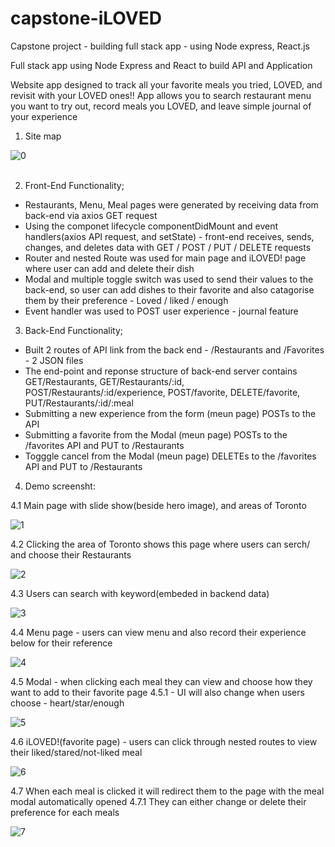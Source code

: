 # capstone-iLOVED
Capstone project - building full stack app - using Node express, React.js

Full stack app using Node Express and React to build API and Application

Website app designed to track all your favorite meals you tried, LOVED, and revisit with your LOVED
ones!! App allows you to search restaurant menu you want to try out, record meals you LOVED,
and leave simple journal of your experience


1. Site map

![0](https://user-images.githubusercontent.com/59574143/84601738-79111200-ae50-11ea-8267-c6baa296b510.JPG)
<br>
<br>

2. Front-End Functionality;

<ul>
<li>Restaurants, Menu, Meal pages were generated by receiving data from back-end via axios GET request</li> 
<li>Using the componet lifecycle componentDidMount and event handlers(axios API request, and setState) -
 front-end receives, sends, changes, and deletes data with GET / POST / PUT / DELETE requests</li>
<li>Router and nested Route was used for main page and iLOVED! page where user can add and delete their dish</li>
<li>Modal and multiple toggle switch was used to send their values to the back-end, so user can add dishes to their favorite and also catagorise them by their preference - Loved / liked / enough</li>
<li>Event handler was used to POST user experience - journal feature</li>
</ul>


3. Back-End Functionality;
<ul>
<li>Built 2 routes of API link from the back end - /Restaurants and /Favorites - 2 JSON files</li>
<li>The end-point and reponse structure of back-end server contains GET/Restaurants, GET/Restaurants/:id, POST/Restaurants/:id/experience, POST/favorite, DELETE/favorite, PUT/Restaurants/:id/:meal </li>
<li>Submitting a new experience from the form (meun page) POSTs to the API</li>
<li>Submitting a favorite from the Modal (meun page) POSTs to the /favorites API and PUT to /Restaurants</li>
<li>Togggle cancel from the Modal (meun page) DELETEs to the /favorites API and PUT to /Restaurants</li>
</ul>


4. Demo screensht:

 4.1 Main page with slide show(beside hero image), and areas of Toronto
 
 ![1](https://user-images.githubusercontent.com/59574143/84601656-f0927180-ae4f-11ea-8010-9395cb643bc5.png)


 4.2 Clicking the area of Toronto shows this page where users can serch/ and choose their Restaurants
 
 ![2](https://user-images.githubusercontent.com/59574143/84601660-f7b97f80-ae4f-11ea-825b-756eb855f8b1.png)


 4.3 Users can search with keyword(embeded in backend data)
 
 ![3](https://user-images.githubusercontent.com/59574143/84601663-fab47000-ae4f-11ea-8335-3cabbcdf399d.png)


 4.4 Menu page - users can view menu and also record their experience below for their reference
 
 ![4](https://user-images.githubusercontent.com/59574143/84601664-fb4d0680-ae4f-11ea-8b46-fecc74a0d5f5.png)


 4.5 Modal - when clicking each meal they can view and choose how they want to add to their favorite page
 4.5.1 - UI will also change when users choose - heart/star/enough
 
 ![5](https://user-images.githubusercontent.com/59574143/84601665-fd16ca00-ae4f-11ea-8954-6e3e04b8616a.png)


 4.6 iLOVED!(favorite page) - users can click through nested routes to view their liked/stared/not-liked meal
 
 ![6](https://user-images.githubusercontent.com/59574143/84601667-fee08d80-ae4f-11ea-998b-9602fc7699b7.png)


 4.7 When each meal is clicked it will redirect them to the page with the meal modal automatically opened 
 4.7.1 They can either change or delete their preference for each meals
 
 ![7](https://user-images.githubusercontent.com/59574143/84601669-00aa5100-ae50-11ea-93fa-4d0e7c5d6fd8.png)
